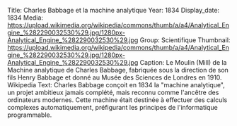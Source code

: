 Title: Charles Babbage et la machine analytique
Year: 1834
Display_date: 1834
Media: https://upload.wikimedia.org/wikipedia/commons/thumb/a/a4/Analytical_Engine_%282290032530%29.jpg/1280px-Analytical_Engine_%282290032530%29.jpg
Group: Scientifique
Thumbnail: https://upload.wikimedia.org/wikipedia/commons/thumb/a/a4/Analytical_Engine_%282290032530%29.jpg/1280px-Analytical_Engine_%282290032530%29.jpg
Caption: Le Moulin (Mill) de la Machine analytique de Charles Babbage, fabriquée sous la direction de son fils Henry Babbage et donné au Musée des Sciences de Londres en 1910. Wikipedia
Text: Charles Babbage conçoit en 1834 la "machine analytique", un projet ambitieux jamais complété, mais reconnu comme l'ancêtre des ordinateurs modernes. Cette machine était destinée à effectuer des calculs complexes automatiquement, préfigurant les principes de l'informatique programmable.